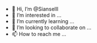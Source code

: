 - 👋 Hi, I’m @Sianselll
- 👀 I’m interested in ...
- 🌱 I’m currently learning ...
- 💞️ I’m looking to collaborate on ...
- 📫 How to reach me ...

<!---
Sianselll/Sianselll is a ✨ special ✨ repository because its `README.md` (this file) appears on your GitHub profile.
You can click the Preview link to take a look at your changes.
--->
